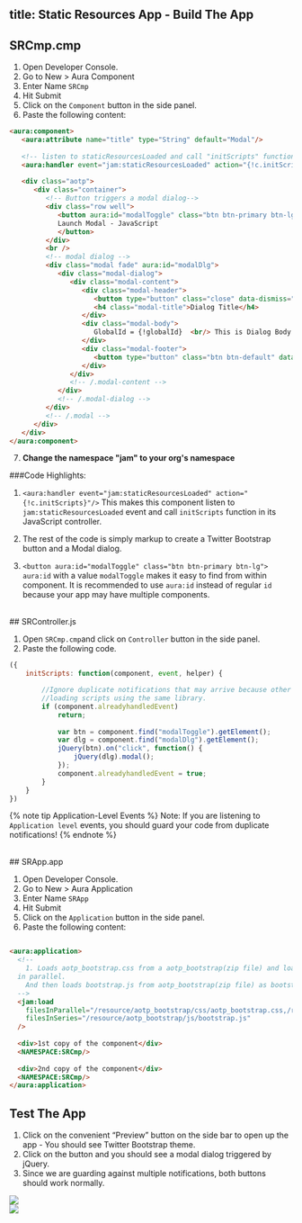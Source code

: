 title: Static Resources App -  Build The App
---

## SRCmp.cmp

1. Open Developer Console.
2. Go to New > Aura Component
3. Enter Name `SRCmp`
4. Hit Submit
5. Click on the `Component` button in the side panel.
6. Paste the following content:

``` html
<aura:component>
   <aura:attribute name="title" type="String" default="Modal"/>
  	
   <!-- listen to staticResourcesLoaded and call "initScripts" function inside controller -->
   <aura:handler event="jam:staticResourcesLoaded" action="{!c.initScripts}"/>
    
   <div class="aotp">
      <div class="container">
         <!-- Button triggers a modal dialog-->  
         <div class="row well">     
            <button aura:id="modalToggle" class="btn btn-primary btn-lg">
            Launch Modal - JavaScript
            </button>            
         </div>
         <br />
         <!-- modal dialog -->
         <div class="modal fade" aura:id="modalDlg">
            <div class="modal-dialog">
               <div class="modal-content">
                  <div class="modal-header">
                     <button type="button" class="close" data-dismiss="modal"><span aria-hidden="true">&times;</span><span class="sr-only">Close</span></button>
                     <h4 class="modal-title">Dialog Title</h4>
                  </div>
                  <div class="modal-body">
                     GlobalId = {!globalId}  <br/> This is Dialog Body
                  </div>
                  <div class="modal-footer">
                     <button type="button" class="btn btn-default" data-dismiss="modal">Close</button>
                  </div>
               </div>
               <!-- /.modal-content -->
            </div>
            <!-- /.modal-dialog -->
         </div>
         <!-- /.modal -->
      </div>
   </div>
</aura:component>
```
7. <b>Change the namespace "jam" to your org's namespace</b>


###Code Highlights:

1. `<aura:handler event="jam:staticResourcesLoaded" action="{!c.initScripts}"/>`
This makes this component listen to `jam:staticResourcesLoaded` event and call `initScripts` function in its JavaScript controller.

2. The rest of the code is simply markup to create a Twitter Bootstrap button and a Modal dialog. 

3. `<button aura:id="modalToggle" class="btn btn-primary btn-lg">`
`aura:id` with a value `modalToggle` makes it easy to find from within component. It is recommended to use `aura:id` instead of regular `id` because your app may have multiple components.

<br/>
## SRController.js

1. Open `SRCmp.cmp`and click on `Controller` button in the side panel.
2. Paste the following code.
``` javascript
({
    initScripts: function(component, event, helper) {

        //Ignore duplicate notifications that may arrive because other components 
        //loading scripts using the same library. 
        if (component.alreadyhandledEvent)  
            return;
        
            var btn = component.find("modalToggle").getElement();
            var dlg = component.find("modalDlg").getElement();
            jQuery(btn).on("click", function() {
                jQuery(dlg).modal();
            });
            component.alreadyhandledEvent = true;
        }
    }
})
```

{% note tip Application-Level Events %}
Note: If you are listening to `Application level` events, you should guard your code from duplicate notifications!
{% endnote %}

<br/>
## SRApp.app

1. Open Developer Console.
2. Go to New > Aura Application
3. Enter Name `SRApp`
4. Hit Submit
5. Click on the `Application` button in the side panel.
6. Paste the following content:

``` html

<aura:application>
  <!--
    1. Loads aotp_bootstrap.css from a aotp_bootstrap(zip file) and loads jQuery file (not in zip file; notice "sfjs" extension)
  in parallel.
    And then loads bootstrap.js from aotp_bootstrap(zip file) as bootstrap.js is dependent on jQuery.
  -->
  <jam:load
    filesInParallel="/resource/aotp_bootstrap/css/aotp_bootstrap.css,/resource/jquery.sfjs"
    filesInSeries="/resource/aotp_bootstrap/js/bootstrap.js"
  />
  
  <div>1st copy of the component</div>
  <NAMESPACE:SRCmp/>
    
  <div>2nd copy of the component</div>
  <NAMESPACE:SRCmp/>
</aura:application>

```

## Test The App

1. Click on the convenient “Preview” button on the side bar to open up the app - You should see Twitter Bootstrap theme.
2. Click on the button and you should see a modal dialog triggered by jQuery.
3. Since we are guarding against multiple notifications, both buttons should work normally.

<img src="/images/aura-bootstrap-app-final.png"/>
<br>
<img src="/images/aura-bootstrap-app-final-dlg.png"/>
